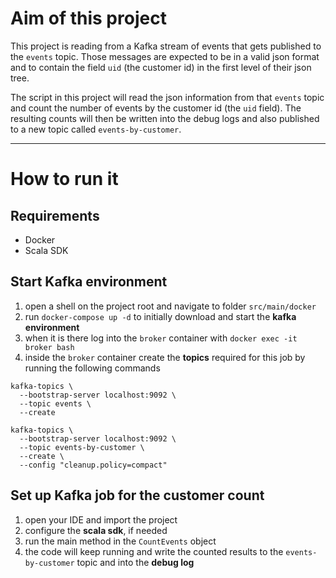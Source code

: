 # Aim of this project

This project is reading from a Kafka stream of events that gets published to the `events` topic. Those messages are expected to be in a valid json format and to contain the field `uid` (the customer id) in the first level of their json tree.

The script in this project will read the json information from that `events` topic and count the number of events by the customer id (the `uid` field). The resulting counts will then be written into the debug logs and also published to a new topic called `events-by-customer`. 


---
# How to run it

## Requirements

* Docker
* Scala SDK

## Start Kafka environment
1. open a shell on the project root and navigate to folder `src/main/docker`
2. run `docker-compose up -d` to initially download and start the **kafka environment**
3. when it is there log into the `broker` container with `docker exec -it broker bash`
4. inside the `broker` container create the **topics** required for this job by running the following commands
```
kafka-topics \
  --bootstrap-server localhost:9092 \
  --topic events \
  --create

kafka-topics \
  --bootstrap-server localhost:9092 \
  --topic events-by-customer \
  --create \
  --config "cleanup.policy=compact"
```

## Set up Kafka job for the customer count
1. open your IDE and import the project
2. configure the **scala sdk**, if needed
3. run the main method in the `CountEvents` object
4. the code will keep running and write the counted results to the `events-by-customer` topic and into the **debug log**

